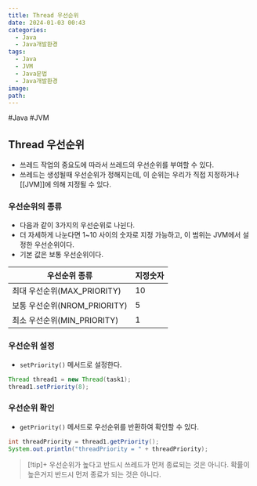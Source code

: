 ```yaml
---
title: Thread 우선순위
date: 2024-01-03 00:43
categories:
  - Java
  - Java개발환경
tags:
  - Java
  - JVM
  - Java문법
  - Java개발환경
image: 
path:
---
```

#Java #JVM 

## Thread 우선순위
+ 쓰레드 작업의 중요도에 따라서 쓰레드의 우선순위를 부여할 수 있다.
+ 쓰레드는 생성될때 우선순위가 정해지는데, 이 순위는 우리가 직접 지정하거나 [[JVM]]에 의해 지정될 수 있다.

### 우선순위의 종류
+ 다음과 같이 3가지의 우선순위로 나뉜다.
+ 더 자세하게 나눈다면 1~10 사이의 숫자로 지정 가능하고, 이 범위는 JVM에서 설정한 우선순위이다.
+ 기본 값은 보통 우선순위이다.

| 우선순위 종류 | 지정숫자 |
| ---- | ---- |
| 최대 우선순위(MAX_PRIORITY) | 10 |
| 보통 우선순위(NROM_PRIORITY) | 5 |
| 최소 우선순위(MIN_PRIORITY) | 1 |

### 우선순위 설정
+ `setPriority()` 메서드로 설정한다.

```java
Thread thread1 = new Thread(task1);
thread1.setPriority(8);
```

### 우선순위 확인
+ `getPriority()` 메서드로 우선순위를 반환하여 확인할 수 있다.

```java
int threadPriority = thread1.getPriority();
System.out.println("threadPriority = " + threadPriority);
```


> [!tip]+ 
> 우선순위가 높다고 반드시 쓰레드가 먼저 종료되는 것은 아니다.
> 확률이 높은거지 반드시 먼저 종료가 되는 것은 아니다.
